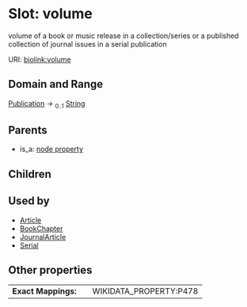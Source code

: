 
# Slot: volume


volume of a book or music release in a collection/series or a published collection of journal issues in a serial publication

URI: [biolink:volume](https://w3id.org/biolink/vocab/volume)


## Domain and Range

[Publication](Publication.md) &#8594;  <sub>0..1</sub> [String](types/String.md)

## Parents

 *  is_a: [node property](node_property.md)

## Children


## Used by

 * [Article](Article.md)
 * [BookChapter](BookChapter.md)
 * [JournalArticle](JournalArticle.md)
 * [Serial](Serial.md)

## Other properties

|  |  |  |
| --- | --- | --- |
| **Exact Mappings:** | | WIKIDATA_PROPERTY:P478 |

